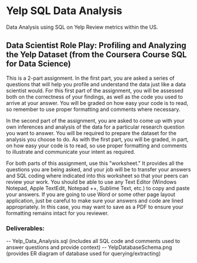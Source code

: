 # Yelp SQL Data Analysis
 Data Analysis using SQL on Yelp Review metrics within the US.

## Data Scientist Role Play: Profiling and Analyzing the Yelp Dataset (from the Coursera Course SQL for Data Science)

This is a 2-part assignment. In the first part, you are asked a series of questions that 
will help you profile and understand the data just like a data scientist would. For this 
first part of the assignment, you will be assessed both on the correctness of your 
findings, as well as the code you used to arrive at your answer. You will be graded on 
how easy your code is to read, so remember to use proper formatting and comments where 
necessary.

In the second part of the assignment, you are asked to come up with your own inferences 
and analysis of the data for a particular research question you want to answer. You will be 
required to prepare the dataset for the analysis you choose to do. As with the first part, 
you will be graded, in part, on how easy your code is to read, so use proper formatting 
and comments to illustrate and communicate your intent as required.

For both parts of this assignment, use this "worksheet." It provides all the questions 
you are being asked, and your job will be to transfer your answers and SQL coding where
indicated into this worksheet so that your peers can review your work. You should be able 
to use any Text Editor (Windows Notepad, Apple TextEdit, Notepad ++, Sublime Text, etc.) 
to copy and paste your answers. If you are going to use Word or some other page layout
application, just be careful to make sure your answers and code are lined appropriately.
In this case, you may want to save as a PDF to ensure your formatting remains intact
for you reviewer.

### Deliverables:

-- Yelp_Data_Analysis.sql (includes all SQL code and comments used to answer questions and provide context)
-- YelpDatabaseSchema.png (provides ER diagram of database used for querying/extracting)
